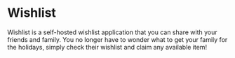 # Wishlist

Wishlist is a self-hosted wishlist application that you can share with your friends and family. You no longer have to wonder what to get your family for the holidays, simply check their wishlist and claim any available item!
